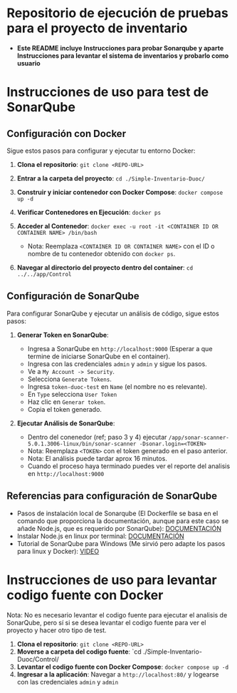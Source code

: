 # Repositorio de ejecución de pruebas para el proyecto de inventario
 - **Este README incluye Instrucciones para probar Sonarqube y aparte Instrucciones para levantar el sistema de inventarios y probarlo como usuario**


# Instrucciones de uso para test de SonarQube

## Configuración con Docker

Sigue estos pasos para configurar y ejecutar tu entorno Docker:

1. **Clona el repositorio**: `git clone <REPO-URL>`

2. **Entrar a la carpeta del proyecto**: `cd ./Simple-Inventario-Duoc/`

1. **Construir y iniciar contenedor con Docker Compose**: `docker compose up -d`

2. **Verificar Contenedores en Ejecución**: `docker ps`

3. **Acceder al Contenedor**: `docker exec -u root -it <CONTAINER ID OR CONTAINER NAME> /bin/bash`
    - Nota: Reemplaza `<CONTAINER ID OR CONTAINER NAME>` con el ID o nombre de tu contenedor obtenido con `docker ps`.

4. **Navegar al directorio del proyecto dentro del container**: `cd ../../app/Control`



## Configuración de SonarQube

Para configurar SonarQube y ejecutar un análisis de código, sigue estos pasos:

1. **Generar Token en SonarQube**:
    - Ingresa a SonarQube en `http://localhost:9000` (Esperar a que termine de iniciarse SonarQube en el container).
    - Ingresa con las credenciales `admin` y `admin` y sigue los pasos.
    - Ve a `My Account -> Security`.
    - Selecciona `Generate Tokens`.
    - Ingresa `token-duoc-test` en `Name` (el nombre no es relevante).
    - En `Type` selecciona `User Token`
    - Haz clic en `Generar token`.
    - Copia el token generado.

2. **Ejecutar Análisis de SonarQube**:
    - Dentro del conenedor (ref; paso 3 y 4) ejecutar `/app/sonar-scanner-5.0.1.3006-linux/bin/sonar-scanner -Dsonar.login=<TOKEN>`
    - Nota: Reemplaza `<TOKEN>` con el token generado en el paso anterior.
    - Nota: El análisis puede tardar aprox 16 minutos.
    - Cuando el proceso haya terminado puedes ver el reporte del analisis en `http://localhost:9000`


## Referencias para configuración de SonarQube
  - Pasos de instalación local de Sonarqube (El Dockerfile se basa en el comando que proporciona la documentación, aunque para este caso se añade Node.js, que es requerido por SonarQube): [DOCUMENTACIÓN](https://docs.sonarsource.com/sonarqube/latest/try-out-sonarqube/)
  - Instalar Node.js en linux por terminal: [DOCUMENTACIÓN](https://github.com/nodesource/distributions#installation-instructions)
  - Tutorial de SonarQube para Windows (Me sirvió pero adapte los pasos para linux y Docker): [VIDEO](https://www.youtube.com/watch?v=6pLj3KVglFA)

# Instrucciones de uso para levantar codigo fuente con Docker
Nota: No es necesario levantar el codigo fuente para ejecutar el analisis de SonarQube, pero sí si se desea levantar el codigo fuente para ver el proyecto y hacer otro tipo de test.

1. **Clona el repositorio**: `git clone <REPO-URL>`
2. **Moverse a carpeta del codigo fuente**: `cd ./Simple-Inventario-Duoc/Control/
3. **Levantar el codigo fuente con Docker Compose**: `docker compose up -d`
4. **Ingresar a la aplicación**: Navegar a `http://localhost:80/` y logearse con las credenciales `admin` y `admin`
